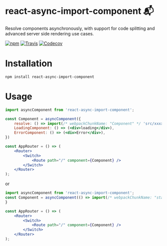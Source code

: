 
# react-async-import-component 📬

Resolve components asynchronously, with support for code splitting and advanced server side rendering use cases.

[![npm](https://img.shields.io/npm/v/react-async-component.svg?style=flat-square)]()
[![Travis](https://img.shields.io/travis/ctrlplusb/react-async-component.svg?style=flat-square)]()
[![Codecov](https://img.shields.io/codecov/c/github/ctrlplusb/react-async-component.svg?style=flat-square)]()

# Installation
```shell
npm install react-async-import-component
```
# Usage

```jsx
import asyncComponent from 'react-async-import-component';

const Component = asyncComponent({
    resolve: () => import(/* webpackChunkName: "Component" */ 'src/xxxx'),
    LoadingComponent: () => (<div>loading</div>),
    ErrorComponent: () => (<div>Error</div>),
})

const AppRouter = () => (
    <Router>
        <Switch>
            <Route path="/" component={Component} />
        </Switch>
    </Router>
);
```

or

```jsx
import asyncComponent from 'react-async-import-component';
const Component = asyncComponent(() => import(/* webpackChunkName: "status" */ 'src/xxxx'));
}

const AppRouter = () => (
    <Router>
        <Switch>
            <Route path="/" component={Component} />
        </Switch>
    </Router>
);
```
